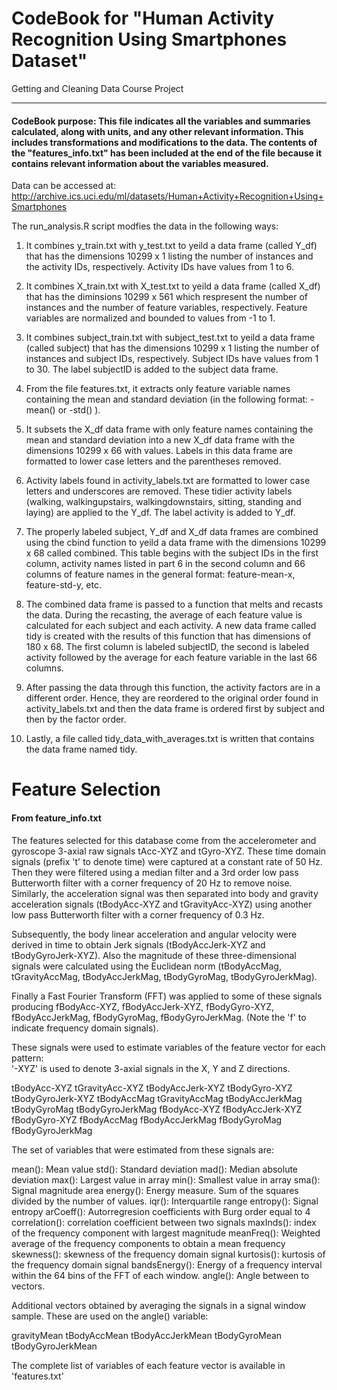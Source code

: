 CodeBook for "Human Activity Recognition Using Smartphones Dataset"
=========================================
Getting and Cleaning Data Course Project
_________________________________________
#### CodeBook purpose: This file indicates all the variables and summaries calculated, along with units, and any other relevant information. This includes transformations and modifications to the data. The contents of the "features_info.txt" has been included at the end of the file because it contains relevant information about the variables measured. 

Data can be accessed at: http://archive.ics.uci.edu/ml/datasets/Human+Activity+Recognition+Using+Smartphones


The run_analysis.R script modfies the data in the following ways:  

1. It combines y_train.txt with y_test.txt to yeild a data frame (called Y_df) that has the dimensions 10299 x 1 listing the number of instances and the activity IDs, respectively. Activity IDs have values from 1 to 6. 

2. It combines X_train.txt with X_test.txt to yeild a data frame (called X_df) that has the diminsions 10299 x 561 which respresent the number of instances and the number of feature variables, respectively. Feature variables are normalized and bounded to values from -1 to 1.    

3. It combines subject_train.txt with subject_test.txt to yeild a data frame (called subject) that has the dimensions 10299 x 1 listing the number of instances and subject IDs, respectively. Subject IDs have values from 1 to 30. The label subjectID is added to the subject data frame.     

4. From the file features.txt, it extracts only feature variable names containing the mean and standard deviation (in the following format: -mean() or -std() ).   

5. It subsets the X_df data frame with only feature names containing the mean and standard deviation into a new X_df data frame with the dimensions 10299 x 66 with values. Labels in this data frame are formatted to lower case letters and the parentheses removed.     

6. Activity labels found in activity_labels.txt are formatted to lower case letters and underscores are removed. These tidier activity labels (walking, walkingupstairs, walkingdownstairs, sitting, standing and laying) are applied to the Y_df. The label activity is added to Y_df.    

7. The properly labeled subject, Y_df and X_df data frames are combined using the cbind function to yeild a data frame with the dimensions 10299 x 68 called combined. This table begins with the subject IDs in the first column, activity names listed in part 6 in the second column and 66 columns of feature names in the general format: feature-mean-x, feature-std-y, etc.     

8. The combined data frame is passed to a function that melts and recasts the data. During the recasting, the average of each feature value is calculated for each subject and each activity. A new data frame called tidy is created with the results of this function that has dimensions of 180 x 68. The first column is labeled subjectID, the second is labeled activity followed by the average for each feature variable in the last 66 columns.     

9. After passing the data through this function, the activity factors are in a different order. Hence, they are reordered to the original order found in activity_labels.txt and then the data frame is ordered first by subject and then by the factor order.     

10. Lastly, a file called tidy_data_with_averages.txt is written that contains the data frame named tidy.



Feature Selection 
=================

#### From feature_info.txt

The features selected for this database come from the accelerometer and gyroscope 3-axial raw signals tAcc-XYZ and tGyro-XYZ. These time domain signals (prefix 't' to denote time) were captured at a constant rate of 50 Hz. Then they were filtered using a median filter and a 3rd order low pass Butterworth filter with a corner frequency of 20 Hz to remove noise. Similarly, the acceleration signal was then separated into body and gravity acceleration signals (tBodyAcc-XYZ and tGravityAcc-XYZ) using another low pass Butterworth filter with a corner frequency of 0.3 Hz. 

Subsequently, the body linear acceleration and angular velocity were derived in time to obtain Jerk signals (tBodyAccJerk-XYZ and tBodyGyroJerk-XYZ). Also the magnitude of these three-dimensional signals were calculated using the Euclidean norm (tBodyAccMag, tGravityAccMag, tBodyAccJerkMag, tBodyGyroMag, tBodyGyroJerkMag). 

Finally a Fast Fourier Transform (FFT) was applied to some of these signals producing fBodyAcc-XYZ, fBodyAccJerk-XYZ, fBodyGyro-XYZ, fBodyAccJerkMag, fBodyGyroMag, fBodyGyroJerkMag. (Note the 'f' to indicate frequency domain signals). 

These signals were used to estimate variables of the feature vector for each pattern:  
'-XYZ' is used to denote 3-axial signals in the X, Y and Z directions.

tBodyAcc-XYZ
tGravityAcc-XYZ
tBodyAccJerk-XYZ
tBodyGyro-XYZ
tBodyGyroJerk-XYZ
tBodyAccMag
tGravityAccMag
tBodyAccJerkMag
tBodyGyroMag
tBodyGyroJerkMag
fBodyAcc-XYZ
fBodyAccJerk-XYZ
fBodyGyro-XYZ
fBodyAccMag
fBodyAccJerkMag
fBodyGyroMag
fBodyGyroJerkMag

The set of variables that were estimated from these signals are: 

mean(): Mean value
std(): Standard deviation
mad(): Median absolute deviation 
max(): Largest value in array
min(): Smallest value in array
sma(): Signal magnitude area
energy(): Energy measure. Sum of the squares divided by the number of values. 
iqr(): Interquartile range 
entropy(): Signal entropy
arCoeff(): Autorregresion coefficients with Burg order equal to 4
correlation(): correlation coefficient between two signals
maxInds(): index of the frequency component with largest magnitude
meanFreq(): Weighted average of the frequency components to obtain a mean frequency
skewness(): skewness of the frequency domain signal 
kurtosis(): kurtosis of the frequency domain signal 
bandsEnergy(): Energy of a frequency interval within the 64 bins of the FFT of each window.
angle(): Angle between to vectors.

Additional vectors obtained by averaging the signals in a signal window sample. These are used on the angle() variable:

gravityMean
tBodyAccMean
tBodyAccJerkMean
tBodyGyroMean
tBodyGyroJerkMean

The complete list of variables of each feature vector is available in 'features.txt'
